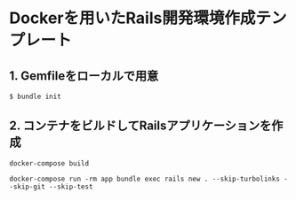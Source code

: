 # Dockerを用いたRails開発環境作成テンプレート

## 1. Gemfileをローカルで用意
```
$ bundle init 
```

## 2. コンテナをビルドしてRailsアプリケーションを作成
```
docker-compose build

docker-compose run -rm app bundle exec rails new . --skip-turbolinks --skip-git --skip-test
```
